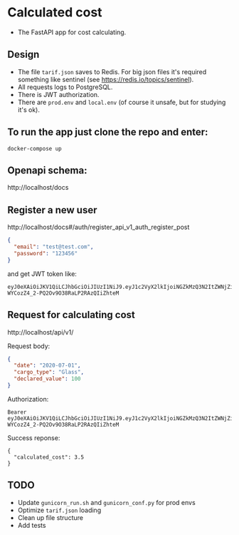 # Calculated cost

* The FastAPI app for cost calculating.

## Design

* The file `tarif.json` saves to Redis. For big json files it's required 
something like sentinel (see https://redis.io/topics/sentinel).
* All requests logs to PostgreSQL.
* There is JWT authorization.
* There are `prod.env` and `local.env` (of course it unsafe, but for studying it's ok). 

## To run the app just clone the repo and enter:
```
docker-compose up
```

## Openapi schema:

http://localhost/docs

## Register a new user

http://localhost/docs#/auth/register_api_v1_auth_register_post

``` json
{
  "email": "test@test.com",
  "password": "123456"
}
```

and get JWT token like:
```
eyJ0eXAiOiJKV1QiLCJhbGciOiJIUzI1NiJ9.eyJ1c2VyX2lkIjoiNGZkMzQ3N2ItZWNjZi00ZWUzLThmN2QtNjhhZDcyMjYxNDc2IiwiYXVkIjoiZmFzdGFwaS11c2VyczphdXRoIiwiZXhwIjoxNTg3ODE4NDI5fQ.anO3JR8-WYCozZ4_2-PQ2Ov9O38RaLP2RAzQIiZhteM
```

## Request for calculating cost

http://localhost/api/v1/

Request body:
```json
{
  "date": "2020-07-01",
  "cargo_type": "Glass",
  "declared_value": 100
}
```

Authorization: 
``` 
Bearer eyJ0eXAiOiJKV1QiLCJhbGciOiJIUzI1NiJ9.eyJ1c2VyX2lkIjoiNGZkMzQ3N2ItZWNjZi00ZWUzLThmN2QtNjhhZDcyMjYxNDc2IiwiYXVkIjoiZmFzdGFwaS11c2VyczphdXRoIiwiZXhwIjoxNTg3ODE4NDI5fQ.anO3JR8-WYCozZ4_2-PQ2Ov9O38RaLP2RAzQIiZhteM
```

Success reponse:
```
{
  "calculated_cost": 3.5
}
```

## TODO

* Update `gunicorn_run.sh` and `gunicorn_conf.py` for prod envs
* Optimize `tarif.json` loading
* Clean up file structure
* Add tests